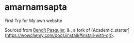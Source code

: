 # amarnamsapta
First Try for My own webstte

Sourced from [Benoît Pasquier](https://www.bpasquier.com/ "Benoît Pasquier's webpage"), & , a fork of [Academic_starter]{https://wowchemy.com/docs/install/#install-with-git}.
